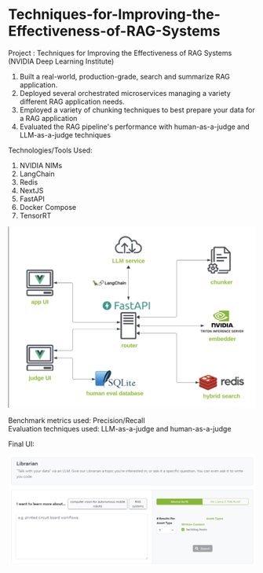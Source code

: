 # Techniques-for-Improving-the-Effectiveness-of-RAG-Systems

Project : Techniques for Improving the Effectiveness of RAG Systems (NVIDIA Deep Learning Institute)

1. Built a real-world, production-grade, search and summarize RAG application.
2. Deployed several orchestrated microservices managing a variety different RAG application needs.
3. Employed a variety of chunking techniques to best prepare your data for a RAG application
4. Evaluated the RAG pipeline's performance with human-as-a-judge and LLM-as-a-judge techniques

Technologies/Tools Used:

1. NVIDIA NIMs
2. LangChain
3. Redis
4. NextJS
5. FastAPI
6. Docker Compose
7. TensorRT

![Pipeline](Pipeline.png)

Benchmark metrics used: Precision/Recall  
Evaluation techniques used: LLM-as-a-judge and human-as-a-judge

Final UI:

![FinalUI](FinalUI.png)
